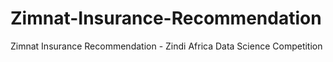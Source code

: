 # Zimnat-Insurance-Recommendation
Zimnat Insurance Recommendation - Zindi Africa Data Science Competition

